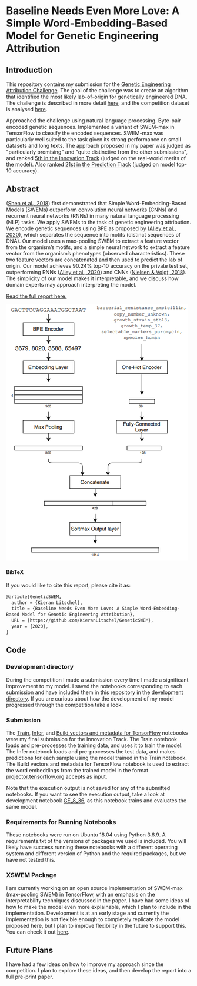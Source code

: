 # Baseline Needs Even More Love: A Simple Word-Embedding-Based Model for Genetic Engineering Attribution

## Introduction

This repository contains my submission for the [Genetic Engineering Attribution Challenge](https://altlabs.tech/geac/).
The goal of the challenge was to create an algorithm that identified the most likely lab-of-origin for genetically 
engineered DNA. The challenge is described in more detail [here](https://www.drivendata.org/competitions/63/genetic-engineering-attribution/page/165/),
and the competition dataset is analysed [here](https://www.drivendata.co/blog/genetic-attribution-benchmark/).

Approached the challenge using natural language processing. Byte-pair encoded genetic sequences. Implemented a variant 
of SWEM-max in TensorFlow to classify the encoded sequences. SWEM-max was particularly well suited to the task given 
its strong performance on small datasets and long texts. The approach proposed in my paper was judged as "particularly 
promising" and "quite distinctive from the other submissions", and ranked [5th in the Innovation Track](https://www.drivendata.org/competitions/63/genetic-engineering-attribution/page/221/) 
(judged on the real-world merits of the model). Also ranked [21st in the Prediction Track](https://www.drivendata.org/competitions/63/genetic-engineering-attribution/leaderboard/) 
(judged on model top-10 accuracy).

## Abstract

([Shen et al., 2018](https://arxiv.org/abs/1805.09843)) first demonstrated that Simple Word-Embedding-Based Models (SWEMs)
outperform convolution neural networks (CNNs)
and recurrent neural networks (RNNs) in many
natural language processing (NLP) tasks. We apply SWEMs to the task of genetic engineering
attribution. We encode genetic sequences using
BPE as proposed by ([Alley et al., 2020](https://www.biorxiv.org/content/10.1101/2020.08.22.262576v1)), which
separates the sequence into motifs (distinct sequences of DNA). Our model uses a max-pooling
SWEM to extract a feature vector from the organism’s motifs, and a simple neural network to
extract a feature vector from the organism’s phenotypes (observed characteristics). These two
feature vectors are concatenated and then used
to predict the lab of origin. Our model achieves
90.24% top-10 accuracy on the private test set,
outperforming RNNs ([Alley et al., 2020](https://www.biorxiv.org/content/10.1101/2020.08.22.262576v1)) and
CNNs ([Nielsen & Voigt, 2018](https://www.nature.com/articles/s41467-018-05378-z)). The simplicity of
our model makes it interpretable, and we discuss
how domain experts may approach interpreting
the model.

[Read the full report here.](https://github.com/KieranLitschel/GeneticSWEM/blob/master/Report.pdf)

![alt text](https://raw.githubusercontent.com/KieranLitschel/GeneticSWEM/master/model_pipeline.PNG "Model pipeline for an example sample")

#### BibTeX

If you would like to cite this report, please cite it as:

```
@article{GeneticSWEM,
  author = {Kieran Litschel},
  title = {Baseline Needs Even More Love: A Simple Word-Embedding-Based Model for Genetic Engineering Attribution},
  URL = {https://github.com/KieranLitschel/GeneticSWEM},
  year = {2020},
}
```

## Code

### Development directory

During the competition I made a submission every time I made a significant improvement to my model. I saved the 
notebooks corresponding to each submission and have included them in this repository in the [development directory](https://github.com/KieranLitschel/GeneticSWEM/tree/master/development).
If you are curious about how the development of my model progressed through the competition take a look.

### Submission

The [Train](https://github.com/KieranLitschel/GeneticSWEM/blob/master/Train.ipynb), [Infer](https://github.com/KieranLitschel/GeneticSWEM/blob/master/Infer.ipynb), 
and [Build vectors and metadata for TensorFlow]((https://github.com/KieranLitschel/GeneticSWEM/blob/master/Build%20vectors%20and%20metadata%20for%20TensorFlow.ipynb)) 
notebooks were my final submission for the Innovation Track. The Train notebook loads and pre-processes the training data, 
and uses it to train the model. The Infer notebook loads and pre-processes the test data, and makes predictions for each
sample using the model trained in the Train notebook. The Build vectors and metadata for TensorFlow notebook is used to 
extract the word embeddings from the trained model in the format [projector.tensorflow.org](http://projector.tensorflow.org/) 
accepts as input.

Note that the execution output is not saved for any of the submitted notebooks. If you want to see the execution output, 
take a look at development notebook [GE_8_36]((https://github.com/KieranLitschel/GeneticSWEM/tree/master/development/GE_8_36.ipynb)),
as this notebook trains and evaluates the same model.

### Requirements for Running Notebooks

These notebooks were run on Ubuntu 18.04 using Python 3.6.9. A requirements.txt of the versions of packages we used is
included. You will likely have success running these notebooks with a different operating system and different version 
of Python and the required packages, but we have not tested this.

### XSWEM Package

I am currently working on an open source implementation of SWEM-max (max-pooling SWEM) in TensorFlow, with an emphasis on the 
interpretability techniques discussed in the paper. I have had some ideas of how to make the model even more explainable, 
which I plan to include in the implementation. Development is at an early stage and currently the implementation is not 
flexible enough to completely replicate the model proposed here, but I plan to improve flexibility in the future to 
support this. You can check it out [here](https://github.com/KieranLitschel/XSWEM).

## Future Plans

I have had a few ideas on how to improve my approach since the competition. I plan to explore these ideas, and then 
develop the report into a full pre-print paper.
